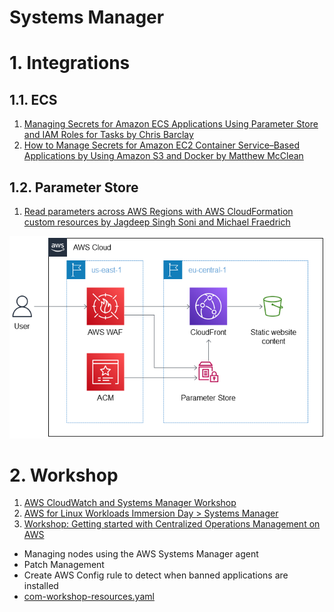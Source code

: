 <h1>Systems Manager</h1>

# 1. Integrations

## 1.1. ECS

1. [Managing Secrets for Amazon ECS Applications Using Parameter Store and IAM Roles for Tasks by Chris Barclay](https://aws.amazon.com/blogs/compute/managing-secrets-for-amazon-ecs-applications-using-parameter-store-and-iam-roles-for-tasks/)
2. [How to Manage Secrets for Amazon EC2 Container Service–Based Applications by Using Amazon S3 and Docker by Matthew McClean](https://aws.amazon.com/blogs/security/how-to-manage-secrets-for-amazon-ec2-container-service-based-applications-by-using-amazon-s3-and-docker/)

## 1.2. Parameter Store

1. [Read parameters across AWS Regions with AWS CloudFormation custom resources by Jagdeep Singh Soni and Michael Fraedrich](https://aws.amazon.com/blogs/infrastructure-and-automation/read-parameters-across-aws-regions-with-aws-cloudformation-custom-resources/)

<img src="./images/custom-resources-architecture-diagram.png" title="custom-resources-architecture-diagram.png" width="900"/>

# 2. Workshop

1. [AWS CloudWatch and Systems Manager Workshop](https://catalog.us-east-1.prod.workshops.aws/workshops/a8e9c6a6-0ba9-48a7-a90d-378a440ab8ba/en-US)
2. [AWS for Linux Workloads Immersion Day > Systems Manager](https://catalog.us-east-1.prod.workshops.aws/workshops/a8e9c6a6-0ba9-48a7-a90d-378a440ab8ba/en-US/200-ssm)
3. [Workshop: Getting started with Centralized Operations Management on AWS](https://catalog.workshops.aws/getting-started-with-com/en-US)
- Managing nodes using the AWS Systems Manager agent
- Patch Management
- Create AWS Config rule to detect when banned applications are installed
- [com-workshop-resources.yaml](./templates/systems-manager/com-workshop-resources.yaml)
